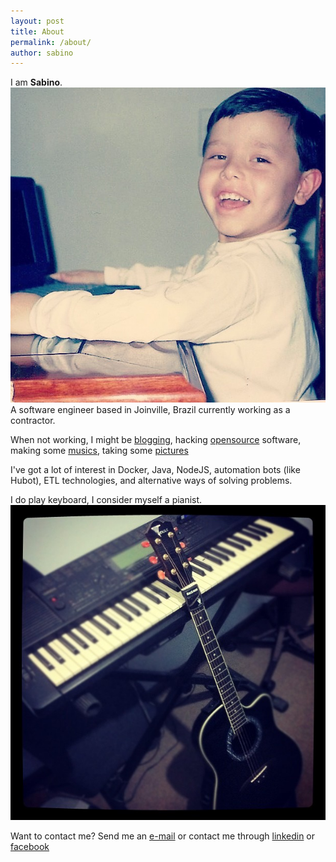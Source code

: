 ```yaml
---
layout: post
title: About
permalink: /about/
author: sabino
---
```


I am **Sabino**.
![sabino when 6 years old](/images/me.jpg)
A software engineer based in Joinville, Brazil currently working as a contractor.

When not working, I might be [blogging](https://sabino.github.io),
hacking [opensource](https://github.com/sabino) software,
making some [musics](https://soundcloud.com/felipe-guilherme-sabino),
taking some [pictures](https://instagram.com/sabino)

I've got a lot of interest in Docker, Java, NodeJS, automation bots (like Hubot),
ETL technologies, and alternative ways of solving problems.

I do play keyboard, I consider myself a pianist.
![sabino pianist](/images/pianist.jpg)

Want to contact me? Send me an [e-mail](mailto:felipe@sabino.pro)
or contact me through [linkedin](https://linkedin.com/in/fgsabino/en)
or [facebook](https://facebook.com/fgsabino)
